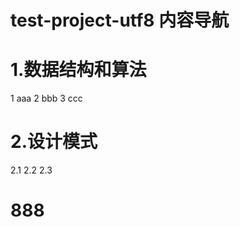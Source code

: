 test-project-utf8 内容导航
==============

1.数据结构和算法
==============

   1 aaa
   2 bbb
   3 ccc


2.设计模式
===
  2.1
  2.2
  2.3

888
==============
